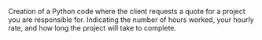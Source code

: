 Creation of a Python code where the client requests a quote for a project you are responsible for. Indicating the number of hours worked, your hourly rate, and how long the project will take to complete.
